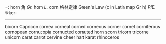 =: horn
角
*Gr.* horn *L.* corn 格林定律 Green's Law (c in Latin map Gr h)
*PIE.* ❊ker-

---
bicorn
Capricon
cornea
corneal
corned
corneous
corner
cornet
corniferous
cornopean
cornucopia
cornucted
cornuted
horn
scorn
tricorn
tricorne
unicorn
carat
carrot
cervine
cheer
hart
karat
rhinoceros
